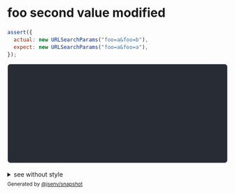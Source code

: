 # foo second value modified

```js
assert({
  actual: new URLSearchParams("foo=a&foo=b"),
  expect: new URLSearchParams("foo=a&foo=a"),
});
```

![img](throw.svg)

<details>
  <summary>see without style</summary>

```console
AssertionError: actual and expect are different

actual: URLSearchParams(
  "foo" => [
    "a",
    "b",
  ],
)
expect: URLSearchParams(
  "foo" => [
    "a",
    "a",
  ],
)
```

</details>


<sub>
  Generated by <a href="https://github.com/jsenv/core/tree/main/packages/independent/snapshot">@jsenv/snapshot</a>
</sub>